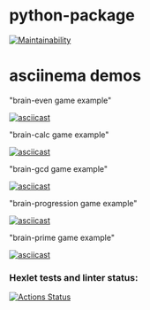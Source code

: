 # python-package

[![Maintainability](https://api.codeclimate.com/v1/badges/44d6e15f79a1d539f01b/maintainability)](https://codeclimate.com/github/Silin-Andrew/python-project-49/maintainability)

# asciinema demos

"brain-even game example"

[![asciicast](https://asciinema.org/a/aXDny38CGuIWbah5nKSJKf82l.svg)](https://asciinema.org/a/aXDny38CGuIWbah5nKSJKf82l)

"brain-calc game example"

[![asciicast](https://asciinema.org/a/wRtIxgA5RYDxmAJ9SR5OgPLXQ.svg)](https://asciinema.org/a/wRtIxgA5RYDxmAJ9SR5OgPLXQ)

"brain-gcd game example"

[![asciicast](https://asciinema.org/a/0ZkguRdnxoJocIAFxAREn6vUO.svg)](https://asciinema.org/a/0ZkguRdnxoJocIAFxAREn6vUO)

"brain-progression game example"

[![asciicast](https://asciinema.org/a/qDnWfbolpIuLPpgzADWBNR6kO.svg)](https://asciinema.org/a/qDnWfbolpIuLPpgzADWBNR6kO)

"brain-prime game example"

[![asciicast](https://asciinema.org/a/rW8HUnLgXVa8eJXt580KPuLVq.svg)](https://asciinema.org/a/rW8HUnLgXVa8eJXt580KPuLVq) 

### Hexlet tests and linter status:
[![Actions Status](https://github.com/Silin-Andrew/python-project-49/actions/workflows/hexlet-check.yml/badge.svg)](https://github.com/Silin-Andrew/python-project-49/actions)
